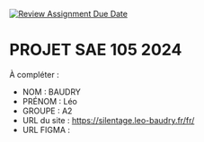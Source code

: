 [![Review Assignment Due Date](https://classroom.github.com/assets/deadline-readme-button-22041afd0340ce965d47ae6ef1cefeee28c7c493a6346c4f15d667ab976d596c.svg)](https://classroom.github.com/a/tqlspz30)
# PROJET SAE 105 2024

À compléter :

- NOM : BAUDRY  
- PRÉNOM : Léo
- GROUPE : A2 
- URL du site : https://silentage.leo-baudry.fr/fr/
- URL FIGMA : 
